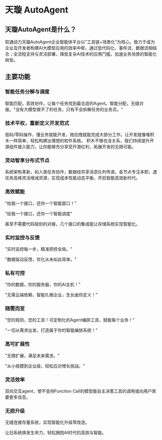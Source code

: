 # 天璇 AutoAgent

## 天璇AutoAgent是什么？

软通动力天璇AutoAgent企业智能体平台以“工具链+场景化”为核心，致力于成为企业及开发者构建AI大模型应用的效率中枢，通过低代码化、事件流、数据流相结合；全流程支持与灵活部署，降低复杂AI技术的应用门槛，加速业务场景的智能化转型。

## 主要功能

### 智能任务分解与调度

智能匹配，高效协作，让每个任务找到最合适的Agent。智能分配，无缝对接。"没有大模型做不了的任务，只有不会拆解任务的业务员。"

### 技术平权，重新定义开发范式

低码/零码操作，懂业务就能开发，拖拉拽就能完成大部分工作。让开发就像堆积木一样简单，轻松构建出理想的软件系统。 积木不够也没关系，我们持续提升开源组件接入能力，让你能够充分享受开源红利，拓展开发的无限可能。

### 灵动智享分布式节点

系统架构革新，如人类任务协作，数据经共享消息队列传递，各节点专注本职，遇任务高峰灵活增减资源，实现成本性能动态平衡，开启智能高效新时代。

### 高效赋能

"给我一个接口，还你一个智能窗口！"

"给我一个接口，还你一个智能调度"

甚至不需要代码级别的对接，几个接口的集成能让存储系统实现智能化。

### 实时监控与反馈

"实时监控每一步，精准把控全局。"

"数据驱动反馈，优化从未如此简单。"

### 私有可控

"你的数据，你的服务器，你的AI主机！"

"无需云端依赖，智能扎根企业，生长由你定义！"

### 随需而变

"您的规则，您的工具！可定制化的Agent编排工具，赋能每个业务！"

"一切从需求出发，打造属于你的智能编排系统！"

### 高可扩展性

"无限扩展，满足未来需求。"

"从小规模到企业级，轻松应对增长挑战。"

### 灵活效率

双向交互agent，使不变持Function Call的模型能自主决策工具的调用或向用户索要更多信息。

### 无损升级

无缝连接存量系统，实现智能化升级零改造。

让旧系统焕发生命力，轻松拥抱AI时代的高效与智能。
